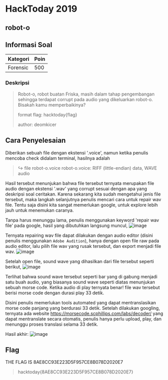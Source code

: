 # HackToday 2019
## robot-o

## Informasi Soal
| Kategori | Poin |
| -------- | ---- |
| Forensic | 500 |
### Deskripsi
>Robot-o, robot buatan Friska, masih dalam tahap pengembangan sehingga terdapat corrupt pada audio yang dikeluarkan robot-o.
>Bisakah kamu memperbaikinya?
>
>format flag: hacktoday{flag}
>
>author: deomkicer

## Cara Penyelesaian
Diberikan sebuah file dengan ekstensi '.voice', namun ketika penulis mencoba check didalam terminal, hasilnya adalah
> ↪ file robot-o.voice 
> robot-o.voice: RIFF (little-endian) data, WAVE audio

Hasil tersebut menunjukan bahwa file tersebut ternyata merupakan file audio dengan ekstensi '.wav' yang corrupt sesuai dengan apa yang deskripsi soal ceritakan.
Karena sekarang kita sudah mengetahui jenis file tersebut, maka langkah selanjutnya penulis mencari cara untuk repair wav file. Tentu saja disini kita sangat memerlukan google, untuk explore lebih jauh untuk menemukan caranya.

Tanpa harus menunggu lama, penulis menggunakan keyword 'repair wav file' pada google, hasil yang dibutuhkan langsung muncul,
![image](https://raw.githubusercontent.com/redspiracy/write-ups/master/HackToday%202019/forensic/robot-o/screenshot/1.jpg)

Ternyata repairing wav file dapat dilakukan dengan audio editor (disini penulis menggunakan `Adobe Audition`), hanya dengan open file raw pada audio editor, lalu pilih file wav yang rusak tersebut, dan export menjadi file wav. 
![image](https://raw.githubusercontent.com/redspiracy/write-ups/master/HackToday%202019/forensic/robot-o/screenshot/2.jpg)

Setelah open file, sound wave yang dihasilkan dari file tersebut seperti berikut,
![image](https://raw.githubusercontent.com/redspiracy/write-ups/master/HackToday%202019/forensic/robot-o/screenshot/3.jpg)

Terlihat bahwa sound wave tersebut seperti bar yang di gabung menjadi satu buah audio, yang biasanya sound wave seperti diatas menunjukan sebuah morse code. Ketika audio di play ternyata benar! file wav tersebut berisi morse code dengan durasi play 33 detik.

Disini penulis memerlukan tools automated yang dapat mentranslasikan morse code panjang yang berdurasi 33 detik. Setelah dilakukan googling, ternyata ada website https://morsecode.scphillips.com/labs/decoder/ yang dapat mentranslate secara otomatis, penulis hanya perlu upload, play, dan menunggu proses translasi selama 33 detik.

Hasil akhir:
![image](https://raw.githubusercontent.com/redspiracy/write-ups/master/HackToday%202019/forensic/robot-o/screenshot/4.jpg)

## Flag
THE FLAG IS 8AE8CC93E223D5F957CE8B078D2020E7
> hacktoday{8AE8CC93E223D5F957CE8B078D2020E7}
